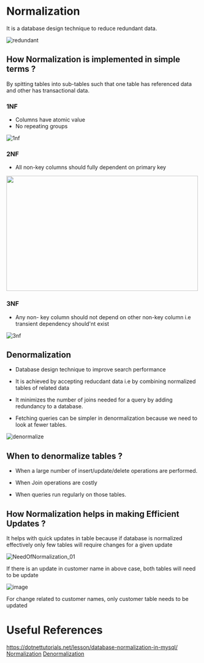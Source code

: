 # Normalization

It is a database design technique to reduce redundant data.

![redundant](https://github.com/pragyagupta333/SQL_Concepts/assets/125549428/15f30d6c-2cda-4252-92f8-6c6009f66c35)


## How Normalization is implemented in simple terms ?
By spitting tables into sub-tables such that one table has referenced data and other has transactional data.

### 1NF 
- Columns have atomic value 
- No repeating groups

![1nf](https://github.com/pragyagupta333/SQL_Concepts/assets/125549428/350c894f-a0f5-4d02-9a9b-c77ec479bea6)



### 2NF
- All non-key columns should fully dependent on primary key

<img src="https://github.com/pragyagupta333/SQL_Concepts/assets/125549428/5e4e87ec-184a-4991-a175-642363d4a306" height= "300" width = "500"></img>

### 3NF
- Any non- key column should not depend on other non-key column i.e transient dependency should'nt exist

![3nf](https://github.com/pragyagupta333/SQL_Concepts/assets/125549428/b14da4c5-ffac-4186-b499-ea42af4e2736)


## Denormalization
- Database design technique to improve search performance 

- It is achieved by accepting reducdant data i.e by combining normalized tables of related data 

- It minimizes the number of joins needed for a query by adding redundancy to a database.

- Fetching queries can be simpler in denormalization because we need to look at fewer tables.

![denormalize](https://github.com/pragyagupta333/SQL_Concepts/assets/125549428/85d26855-e814-452b-a500-afa67d66ddc2)


## When to denormalize tables ?
- When a large number of insert/update/delete operations are performed.

- When Join operations are costly

- When queries run regularly on those tables.


## How Normalization helps in making Efficient Updates ?
It helps with quick updates in table because if database is normalized effectively only few tables will require changes for a given update

![NeedOfNormalization_01](https://github.com/pragyagupta333/SQL_Concepts/assets/125549428/5aa464c3-31b3-40cc-833f-329914ea1e7e)

If there is an update in customer name in above case, both tables will need to be update

![image](https://github.com/pragyagupta333/SQL_Concepts/assets/125549428/7a280837-71ab-47bf-a26f-aea9a552f0c3)

For change related to customer names, only customer table needs to be updated

# Useful References

https://dotnettutorials.net/lesson/database-normalization-in-mysql/
[Normalization](https://www.youtube.com/watch?v=SEdAF8mSKS4&t=482s)
[Denormalization](https://www.google.com/url?sa=i&url=https%3A%2F%2Fwww.youtube.com%2Fwatch%3Fv%3DvRqzFBTgGJA&psig=AOvVaw2QgTHwUn6VG183yEQpPCjD&ust=1685495910508000&source=images&cd=vfe&ved=0CBMQjhxqFwoTCMCGztvvm_8CFQAAAAAdAAAAABBF)

